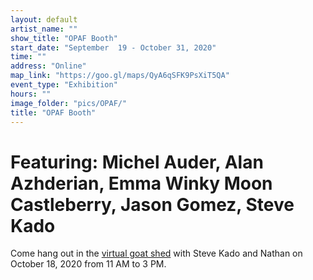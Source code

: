 ```yaml
---
layout: default
artist_name: ""
show_title: "OPAF Booth"
start_date: "September  19 - October 31, 2020"
time: ""
address: "Online"
map_link: "https://goo.gl/maps/QyA6qSFK9PsXiT5QA"
event_type: "Exhibition"
hours: ""
image_folder: "pics/OPAF/"
title: "OPAF Booth"
---
```

# Featuring: Michel Auder, Alan Azhderian, Emma Winky Moon Castleberry, Jason Gomez, Steve Kado

Come hang out in the [virtual goat shed](https://www.twitch.tv/escolar_center) with Steve Kado and Nathan on October 18, 2020 from 11 AM to 3 PM.
